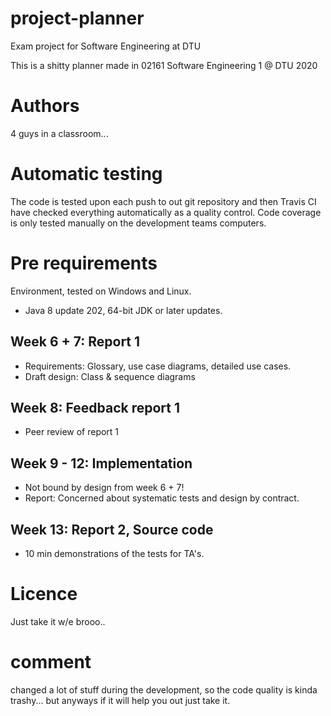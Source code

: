 # project-planner
Exam project for Software Engineering at DTU


This is a shitty planner made in 02161 Software Engineering 1 @ DTU 2020


# Authors 
4 guys in a classroom...

# Automatic testing

The code is tested upon each push to out git repository and then Travis CI have checked everything automatically as a quality control. Code coverage is only tested manually on the development teams computers.


# Pre requirements
Environment, tested on Windows and Linux.

* Java 8 update 202, 64-bit JDK or later updates.

## Week 6 + 7: Report 1
- Requirements: Glossary, use case diagrams, detailed use cases.
- Draft design: Class & sequence diagrams

## Week 8: Feedback report 1
- Peer review of report 1

## Week 9 - 12: Implementation
- Not bound by design from week 6 + 7!
- Report: Concerned about systematic tests and design by contract.

## Week 13: Report 2, Source code
- 10 min demonstrations of the tests for TA's. 

# Licence 
Just take it w/e brooo..

# comment
changed a lot of stuff during the development, so the code quality is kinda trashy... but anyways if it will help you out just take it.
